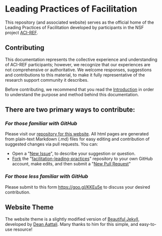 # Leading Practices of Facilitation

This repository (and associated website) serves as the official home of the 
Leading Practices of Facilitation developed by participants in the NSF project 
[ACI-REF](http://www.aciref.org).  

## Contributing

This documentation represents the collective experience and understanding 
of ACI-REF participants; however, we recognize that our experiences are 
not comprehensive or authoritative. We welcome responses, suggestions and 
contributions to this material, to make it fully representative of the 
research support community it describes.  

Before contributing, we recommend that 
you read the [Introduction](http://aci-ref.github.io/facilitation_leading_practices/introduction) in 
order to understand the purpose and method behind this documentation.  

<h2>There are two primary ways to contribute:</h2> 

<h3><i>For those familiar with GitHub</i></h3>

Please visit our [repository for this website](https://github.com/aci-ref/facilitation_leading_practices). 
All html pages are generated from plain-text Markdown (.md) files for easy editing and 
contribution of suggested changes via pull requests. You can:

* Open a "[New Issue](https://help.github.com/articles/creating-an-issue/)", to describe your suggestion or question. 
* [Fork](https://help.github.com/articles/fork-a-repo/) the "[facilitation-leading-practices](https://github.com/aci-ref/facilitation_leading_practices)" repository to your own GitHub account, make edits, and then submit a "[New Pull Request](https://github.com/aci-ref/facilitation_leading_practices/pulls)"

<h3><i>For those less familiar with GitHub</i></h3>

Please submit to this form https://goo.gl/KKEu5e to discuss your 
desired contribution. 

## Website Theme

The website theme is a slightly modified version 
of [Beautiful Jekyll](https://github.com/daattali/beautiful-jekyll), 
developed by [Dean Aattali](http://deanattali.com/).  Many thanks to him 
for this simple, and easy-to-use resource!  
